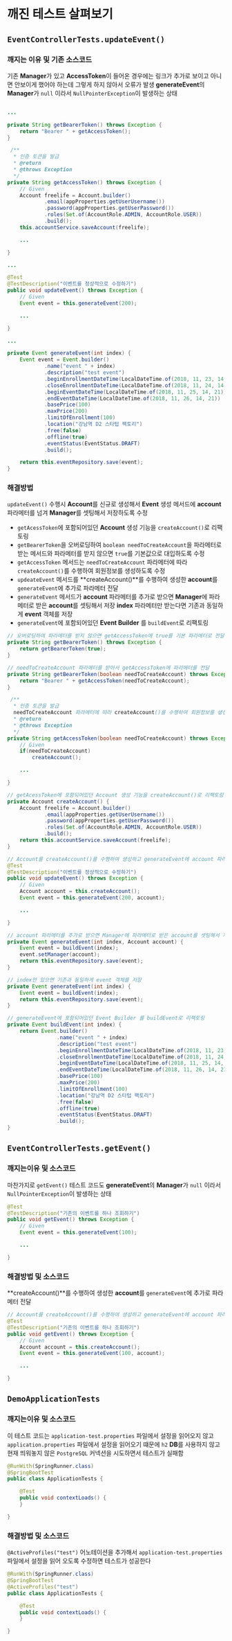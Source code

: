 # 깨진 테스트 살펴보기
## `EventControllerTests.updateEvent()`
### 깨지는 이유 및 기존 소스코드
기존 **Manager**가 있고 **AccessToken**이 들어온 경우에는 링크가 추가로 보이고 아니면 안보이게 했어야 하는데 그렇게 하지 않아서 오류가 발생
**generateEvent**의 **Manager**가 `null` 이라서 `NullPointerException`이 발생하는 상태
```java

...

private String getBearerToken() throws Exception {
    return "Bearer " + getAccessToken();
}

 /**
  * 인증 토큰을 발급
  * @return
  * @throws Exception
  */
private String getAccessToken() throws Exception {
    // Given
    Account freelife = Account.builder()
            .email(appProperties.getUserUsername())
            .password(appProperties.getUserPassword())
            .roles(Set.of(AccountRole.ADMIN, AccountRole.USER))
            .build();
    this.accountService.saveAccount(freelife);

    ...

}

...

@Test
@TestDescription("이벤트를 정상적으로 수정하기")
public void updateEvent() throws Exception {
    // Given
    Event event = this.generateEvent(200);

    ...

}

...

private Event generateEvent(int index) {
    Event event = Event.builder()
            .name("event " + index)
            .description("test event")
            .beginEnrollmentDateTime(LocalDateTime.of(2018, 11, 23, 14, 21))
            .closeEnrollmentDateTime(LocalDateTime.of(2018, 11, 24, 14, 21))
            .beginEventDateTime(LocalDateTime.of(2018, 11, 25, 14, 21))
            .endEventDateTime(LocalDateTime.of(2018, 11, 26, 14, 21))
            .basePrice(100)
            .maxPrice(200)
            .limitOfEnrollment(100)
            .location("강남역 D2 스타텁 팩토리")
            .free(false)
            .offline(true)
            .eventStatus(EventStatus.DRAFT)
            .build();

    return this.eventRepository.save(event);
}
```
### 해결방법
`updateEvent()` 수행시 **Account**를 신규로 생성해서 **Event** 생성 메서드에 **account** 파라메터를 넘겨 
**Manager**를 셋팅해서 저장하도록 수정

- `getAcessToken`에 포함되어있던 **Account** 생성 기능을 `createAccount()`로 리팩토링
- `getBearerToken`을 오버로딩하여 `boolean needToCreateAccount`을 파라메터로 받는 메서드와 파라메터를 받지 않으면
  `true`를 기본값으로 대입하도록 수정
- `getAccessToken` 메서드는 `needToCreateAccount` 파라메터에 따라 `createAccount()`를 수행하여 회원정보를 생성하도록 수정
- `updeateEvent` 메서드를 **createAccount()**를 수행하여 생성한 **account**를 `generateEvent`에 추가로 파라메터 전달
- `generateEvent` 메서드가 **account** 파라메터를 추가로 받으면 **Manager**에 파라메터로 받은 **account**를 셋팅해서 저장
  **index** 파라메터만 받는다면 기존과 동일하게 **event** 객체를 저장
- `generateEvent`에 포함되어있던 **Event Builder** 를 `buildEvent`로 리팩토링
```java
// 오버로딩하여 파라메터를 받지 않으면 getAccessToken에 true를 기본 파라메터로 전달
private String getBearerToken() throws Exception {
    return getBearerToken(true);
}

// needToCreateAccount 파라메터를 받아서 getAccessToken에 파라메터를 전달
private String getBearerToken(boolean needToCreateAccount) throws Exception {
    return "Bearer " + getAccessToken(needToCreateAccount);
}

 /**
  * 인증 토큰을 발급
  needToCreateAccount 파라메터에 따라 createAccount()를 수행하여 회원정보를 생성하도록 수정
  * @return
  * @throws Exception
  */
private String getAccessToken(boolean needToCreateAccount) throws Exception {
    // Given
    if(needToCreateAccount)
        createAccount();

    ...

}

// getAcessToken에 포함되어있던 Account 생성 기능을 createAccount()로 리팩토링
private Account createAccount() {
    Account freelife = Account.builder()
            .email(appProperties.getUserUsername())
            .password(appProperties.getUserPassword())
            .roles(Set.of(AccountRole.ADMIN, AccountRole.USER))
            .build();
    return this.accountService.saveAccount(freelife);
}

// Account를 createAccount()를 수행하여 생성하고 generateEvent에 account 파라메터를 추가로 전달
@Test
@TestDescription("이벤트를 정상적으로 수정하기")
public void updateEvent() throws Exception {
    // Given
    Account account = this.createAccount();
    Event event = this.generateEvent(200, account);

    ...

}

// account 파라메터를 추가로 받으면 Manager에 파라메터로 받은 account를 셋팅해서 저장
private Event generateEvent(int index, Account account) {
    Event event = buildEvent(index);
    event.setManager(account);
    return this.eventRepository.save(event);
}

// index만 있으면 기존과 동일하게 event 객체를 저장
private Event generateEvent(int index) {
    Event event = buildEvent(index);
    return this.eventRepository.save(event);
}

// generateEvent에 포함되어있던 Event Builder 를 buildEvent로 리팩토링
private Event buildEvent(int index) {
    return Event.builder()
                .name("event " + index)
                .description("test event")
                .beginEnrollmentDateTime(LocalDateTime.of(2018, 11, 23, 14, 21))
                .closeEnrollmentDateTime(LocalDateTime.of(2018, 11, 24, 14, 21))
                .beginEventDateTime(LocalDateTime.of(2018, 11, 25, 14, 21))
                .endEventDateTime(LocalDateTime.of(2018, 11, 26, 14, 21))
                .basePrice(100)
                .maxPrice(200)
                .limitOfEnrollment(100)
                .location("강남역 D2 스타텁 팩토리")
                .free(false)
                .offline(true)
                .eventStatus(EventStatus.DRAFT)
                .build();
}
```

## `EventControllerTests.getEvent()`
### 깨지는이유 및 소스코드
마찬가지로 `getEvent()` 테스트 코드도 **generateEvent**의 **Manager**가 `null` 이라서 `NullPointerException`이 발생하는 상태

```java
@Test
@TestDescription("기존의 이벤트를 하나 조회하기")
public void getEvent() throws Exception {
    // Given
    Event event = this.generateEvent(100);

    ...

}
```
### 해결방법 및 소스코드
**createAccount()**를 수행하여 생성한 **account**를 `generateEvent`에 추가로 파라메터 전달

```java
// Account를 createAccount()를 수행하여 생성하고 generateEvent에 account 파라메터를 추가로 전달
@Test
@TestDescription("기존의 이벤트를 하나 조회하기")
public void getEvent() throws Exception {
    // Given
    Account account = this.createAccount();
    Event event = this.generateEvent(100, account);

    ...

}
```

## `DemoApplicationTests`
### 깨지는이유 및 소스코드
이 테스트 코드는 `application-test.properties` 파일에서 설정을 읽어오지 않고 `application.properties` 파일에서 설정을 읽어오기 떄문에 `h2` **DB**를 사용하지 않고 현재 띄워놓지 않은 `PostgreSQL` 커넥션을 시도하면서 테스트가 실패함

```java
@RunWith(SpringRunner.class)
@SpringBootTest
public class ApplicationTests {

    @Test
    public void contextLoads() {
    }

}
```
### 해결방법 및 소스코드
`@ActiveProfiles("test")` 어노테이션을 추가해서 `application-test.properties` 파일에서 설정을 읽어 오도록 수정하면 테스트가 성공한다
```java
@RunWith(SpringRunner.class)
@SpringBootTest
@ActiveProfiles("test")
public class ApplicationTests {

    @Test
    public void contextLoads() {
    }

}
```
